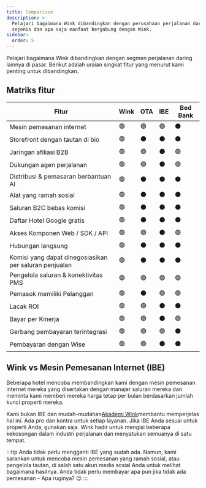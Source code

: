 ```yaml
---
title: Comparison
description: >-
  Pelajari bagaimana Wink dibandingkan dengan perusahaan perjalanan daring
  sejenis dan apa saja manfaat bergabung dengan Wink.
sidebar:
  order: 5
---
```

Pelajari bagaimana Wink dibandingkan dengan segmen perjalanan daring lainnya di pasar. Berikut adalah uraian singkat fitur yang menurut kami penting untuk dibandingkan.

## Matriks fitur

| Fitur | Wink | OTA | IBE | Bed Bank
| ----------------------- | -- | -- | -- | -- |
| Mesin pemesanan internet | 🟢 | 🟢 | 🟢 | ⚫️ |
| Storefront dengan tautan di bio | 🟢 | ⚫️ | ⚫️ | ⚫️ |
| Jaringan afiliasi B2B | 🟢 | 🟢 | ⚫️ | 🟢 |
| Dukungan agen perjalanan | 🟢 | 🟢 | ⚫️ | 🟢 |
| Distribusi & pemasaran berbantuan AI | 🟢 | ⚫️ | ⚫️ | ⚫️ |
| Alat yang ramah sosial | 🟢 | ⚫️ | ⚫️ | ⚫️ |
| Saluran B2C bebas komisi | 🟢 | ⚫️ | ⚫️ | ⚫️ |
| Daftar Hotel Google gratis | 🟢 | ⚫️ | ⚫️ | ⚫️ |
| Akses Komponen Web / SDK / API | 🟢 | 🟢 | ⚫️ | 🟢 |
| Hubungan langsung | 🟢 | ⚫️ | ⚫️ | ⚫️ |
| Komisi yang dapat dinegosiasikan per saluran penjualan | 🟢 | ⚫️ | ⚫️ | ⚫️ |
| Pengelola saluran & konektivitas PMS | 🟢 | 🟢 | 🟢 | 🟢 |
| Pemasok memiliki Pelanggan | 🟢 | ⚫️ | 🟢 | 🟢 |
| Lacak ROI | 🟢 | 🟢 | ⚫️ | ⚫️ |
| Bayar per Kinerja | 🟢 | 🟢 | ⚫️ | 🟢 |
| Gerbang pembayaran terintegrasi | 🟢 | 🟢 | 🟢 | ⚫️ |
| Pembayaran dengan Wise | 🟢 | 🟢 | ⚫️ | ⚫️ |

## Wink vs Mesin Pemesanan Internet (IBE)

Beberapa hotel mencoba membandingkan kami dengan mesin pemesanan internet mereka yang disertakan dengan manajer saluran mereka dan meminta kami memberi mereka harga tetap per bulan berdasarkan jumlah kunci properti mereka.

Kami bukan IBE dan mudah-mudahan[Akademi Wink](/)membantu memperjelas hal ini. Ada pro dan kontra untuk setiap layanan. Jika IBE Anda sesuai untuk properti Anda, gunakan saja.
Wink hadir untuk mengisi beberapa kekosongan dalam industri perjalanan dan menyatukan semuanya di satu tempat.

:::tip
Anda tidak perlu mengganti IBE yang sudah ada. Namun, kami sarankan untuk mencoba mesin pemesanan yang ramah sosial, atau pengelola tautan, di salah satu akun media sosial Anda untuk melihat bagaimana hasilnya. Anda tidak perlu membayar apa pun jika tidak ada pemesanan - Apa ruginya? 😉
:::

